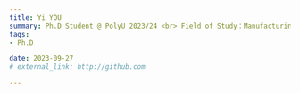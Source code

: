 ```yaml
---
title: Yi YOU  
summary: Ph.D Student @ PolyU 2023/24 <br> Field of Study：Manufacturing Planning, Scheduling and Execution <br> B.E. (Central South University)，M.Sc.(The University of Hong Kong)
tags:
- Ph.D

date: 2023-09-27
# external_link: http://github.com

---
```

